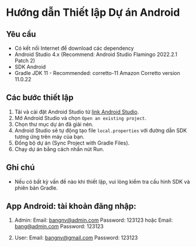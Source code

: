 # Hướng dẫn Thiết lập Dự án Android

## Yêu cầu
- Có kết nối Internet để download các dependency
- Android Studio 4.x (Recommend: Android Studio Flamingo 2022.2.1 Patch 2)
- SDK Android
- Gradle JDK 11 - Recommended: corretto-11 Amazon Corretto version 11.0.22

## Các bước thiết lập
1. Tải và cài đặt Android Studio từ [link Android Studio](https://developer.android.com/studio/archive).
2. Mở Android Studio và chọn `Open an existing project`.
3. Chọn thư mục dự án đã giải nén.
4. Android Studio sẽ tự động tạo file `local.properties` với đường dẫn SDK tương ứng trên máy của bạn.
5. Đồng bộ dự án (Sync Project with Gradle Files).
6. Chạy dự án bằng cách nhấn nút Run.

## Ghi chú
- Nếu có bất kỳ vấn đề nào khi thiết lập, vui lòng kiểm tra cấu hình SDK và phiên bản Gradle.


## App Android: tài khoản đăng nhập:
1. Admin:
	Email:		bangnv@admin.com
	Password:	123123
hoặc
	Email:		bang@admin.com
	Password:	123123

2. User:
	Email:		bangnv@gmail.com
	Password:	123123